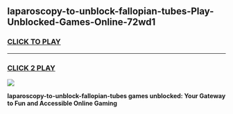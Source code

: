 
## laparoscopy-to-unblock-fallopian-tubes-Play-Unblocked-Games-Online-72wd1
<h3>
<a href="https://premium76.site?title=laparoscopy-to-unblock-fallopian-tubes&ref=25A">CLICK TO PLAY</a></h3>
<hr>

<h3>
<a href="https://premium76.site?title=laparoscopy-to-unblock-fallopian-tubes&ref=25A">CLICK 2 PLAY</a>
  
</h3>

<a href="https://premium76.site?title=laparoscopy-to-unblock-fallopian-tubes&ref=25A"><img src="https://clearcache.store/games.png"></a>


**laparoscopy-to-unblock-fallopian-tubes games unblocked: Your Gateway to Fun and Accessible Online Gaming**
